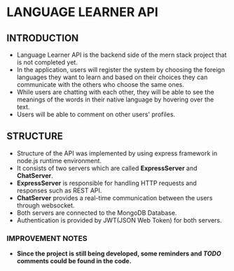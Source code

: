 # LANGUAGE LEARNER API

##  INTRODUCTION

- Language Learner API is the backend side of the mern stack project that is not completed yet.
- In the application, users will register the system by choosing the foreign languages they want to learn and 
based on their choices they can communicate with the others who choose the same ones. 
- While users are chatting with each other, they will be able to see the meanings of the words in their native language 
by hovering over the text.
- Users will be able to comment on other users' profiles.

## STRUCTURE

- Structure of the API was implemented by using express framework in node.js runtime environment.
- It consists of two servers which are called **ExpressServer** and **ChatServer**.
- **ExpressServer** is responsible for handling HTTP requests and responses such as REST API.
- **ChatServer** provides a real-time communication between the users through websocket.
- Both servers are connected to the MongoDB Database.
- Authentication is provided by JWT(JSON Web Token) for both servers.

### IMPROVEMENT NOTES

- **Since the project is still being developed, some reminders and _TODO_ comments could be found in the code.** 
